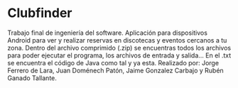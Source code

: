 # Clubfinder
Trabajo final de ingeniería del software.
Aplicación para dispositivos Android para ver y realizar reservas en discotecas y eventos cercanos a tu zona.
Dentro del archivo comprimido (.zip) se encuentras todos los archivos para poder ejecutar el programa, los archivos de entrada y salida...
En el .txt se encuentra el código de Java como tal y ya esta.
Realizado por: Jorge Ferrero de Lara, Juan Doménech Patón, Jaime Gonzalez Carbajo y Rubén Ganado Tallante. 
